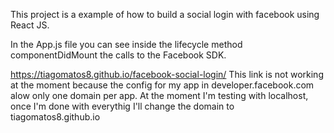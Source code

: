 This project is a example of how to build a social login with facebook using React JS.

In the App.js file you can see inside the lifecycle method componentDidMount the calls to the Facebook SDK.

https://tiagomatos8.github.io/facebook-social-login/ This link is not working at the moment because the config for my app in developer.facebook.com alow only one domain per app. At the moment I'm testing with localhost, once I'm done with everythig I'll change the domain to tiagomatos8.github.io